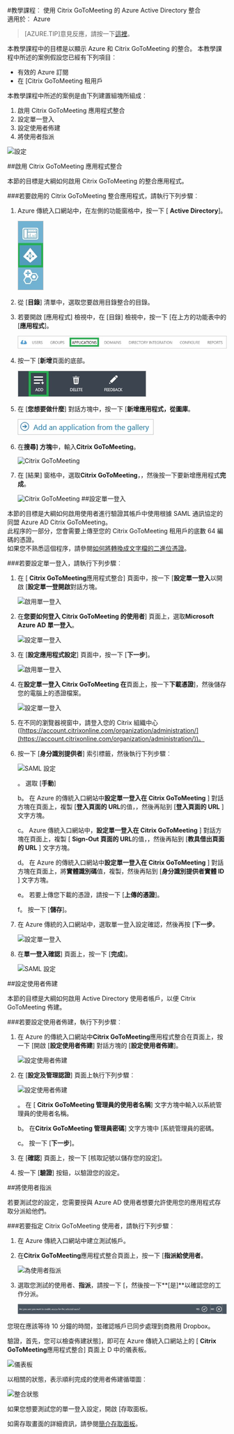<properties 
    pageTitle="教學課程︰ Azure Active Directory 整合 Citrix GoToMeeting |Microsoft Azure" 
    description="瞭解如何使用 Azure Active Directory 中的 Citrix GoToMeeting，若要啟用單一登入，自動化佈建和更多 ！。" 
    services="active-directory" 
    authors="jeevansd"  
    documentationCenter="na" 
    manager="femila"/>

<tags 
    ms.service="active-directory" 
    ms.devlang="na" 
    ms.topic="article" 
    ms.tgt_pltfrm="na" 
    ms.workload="identity" 
    ms.date="08/16/2016" 
    ms.author="jeedes" />

#<a name="tutorial-azure-active-directory-integration-with-citrix-gotomeeting"></a>教學課程︰ 使用 Citrix GoToMeeting 的 Azure Active Directory 整合  
適用於︰ Azure

>[AZURE.TIP]意見反應，請按一下[這裡](http://go.microsoft.com/fwlink/?LinkId=522412)。

本教學課程中的目標是以顯示 Azure 和 Citrix GoToMeeting 的整合。 本教學課程中所述的案例假設您已經有下列項目︰

-   有效的 Azure 訂閱
-   在 [Citrix GoToMeeting 租用戶

本教學課程中所述的案例是由下列建置組塊所組成︰

1.  啟用 Citrix GoToMeeting 應用程式整合
2.  設定單一登入
3.  設定使用者佈建
4.  將使用者指派

![設定](./media/active-directory-saas-citrix-gotomeeting-tutorial/IC768996.png "設定")



##<a name="enabling-the-application-integration-for-citrix-gotomeeting"></a>啟用 Citrix GoToMeeting 應用程式整合

本節的目標是大綱如何啟用 Citrix GoToMeeting 的整合應用程式。

###<a name="to-enable-the-application-integration-for-citrix-gotomeeting-perform-the-following-steps"></a>若要啟用的 Citrix GoToMeeting 整合應用程式，請執行下列步驟︰

1.  Azure 傳統入口網站中，在左側的功能窗格中，按一下 [ **Active Directory**]。

    ![Active Directory](./media/active-directory-saas-citrix-gotomeeting-tutorial/IC700993.png "Active Directory")

2.  從 [**目錄**] 清單中，選取您要啟用目錄整合的目錄。

3.  若要開啟 [應用程式] 檢視中，在 [目錄] 檢視中，按一下 [在上方的功能表中的 [**應用程式**]。

    ![應用程式](./media/active-directory-saas-citrix-gotomeeting-tutorial/IC700994.png "應用程式")

4.  按一下 [**新增**頁面的底部。

    ![新增應用程式](./media/active-directory-saas-citrix-gotomeeting-tutorial/IC749321.png "新增應用程式")

5.  在 [**您想要做什麼**] 對話方塊中，按一下 [**新增應用程式，從圖庫**。

    ![新增應用程式，從圖庫](./media/active-directory-saas-citrix-gotomeeting-tutorial/IC749322.png "新增應用程式，從圖庫")

6.  在**搜尋] 方塊**中，輸入**Citrix GoToMeeting**。

    ![Citrix GoToMeeting](./media/active-directory-saas-citrix-gotomeeting-tutorial/IC701006.png "Citrix GoToMeeting")

7.  在 [結果] 窗格中，選取**Citrix GoToMeeting**，，然後按一下要新增應用程式**完成**。

    ![Citrix GoToMeeting](./media/active-directory-saas-citrix-gotomeeting-tutorial/IC701012.png "Citrix GoToMeeting")
##<a name="configuring-single-sign-on"></a>設定單一登入

本節的目標是大綱如何啟用使用者進行驗證其帳戶中使用根據 SAML 通訊協定的同盟 Azure AD Citrix GoToMeeting。  
此程序的一部分，您會需要上傳至您的 Citrix GoToMeeting 租用戶的底數 64 編碼的憑證。  
如果您不熟悉這個程序，請參閱[如何將轉換成文字檔的二進位憑證](http://youtu.be/PlgrzUZ-Y1o)。

###<a name="to-configure-single-sign-on-perform-the-following-steps"></a>若要設定單一登入，請執行下列步驟︰

1.  在 [ **Citrix GoToMeeting**應用程式整合] 頁面中，按一下 [**設定單一登入**以開啟 [**設定單一登開啟**對話方塊。

    ![啟用單一登入](./media/active-directory-saas-citrix-gotomeeting-tutorial/IC768997.png "啟用單一登入")

2.  在**您要如何登入 Citrix GoToMeeting 的使用者**] 頁面上，選取**Microsoft Azure AD 單一登入**。

    ![設定單一登入](./media/active-directory-saas-citrix-gotomeeting-tutorial/IC768998.png "設定單一登入")


3. 在 [**設定應用程式設定**] 頁面中，按一下 [**下一步**]。 

    ![啟用單一登入](./media/active-directory-saas-citrix-gotomeeting-tutorial/IC7689981.png "啟用單一登入")

4.  在**設定單一登入 Citrix GoToMeeting 在**頁面上，按一下**下載憑證**]，然後儲存您的電腦上的憑證檔案。

    ![設定單一登入](./media/active-directory-saas-citrix-gotomeeting-tutorial/IC768999.png "設定單一登入")

5.  在不同的瀏覽器視窗中，請登入您的 Citrix 組織中心 ([https://account.citrixonline.com/organization/administration/](https://account.citrixonline.com/organization/administration/))。

6. 按一下 [**身分識別提供者**] 索引標籤，然後執行下列步驟︰  

    ![SAML 設定](./media/active-directory-saas-citrix-gotomeeting-tutorial/IC6892321.png "SAML 設定")

    。 選取 [**手動**]

    
    b。 在 Azure 的傳統入口網站中**設定單一登入在 Citrix GoToMeeting** ] 對話方塊在頁面上，複製 [**登入頁面的 URL**的值，，然後再貼到 [**登入頁面的 URL** ] 文字方塊。 

    
    c。 Azure 傳統入口網站中，**設定單一登入在 Citrix GoToMeeting** ] 對話方塊在頁面上，複製 [ **Sign-Out 頁面的 URL**的值，，然後再貼到 [**教具借出頁面的 URL** ] 文字方塊。

    
    d。 在 Azure 的傳統入口網站中**設定單一登入在 Citrix GoToMeeting** ] 對話方塊在頁面上，將**實體識別碼**值，複製，然後再貼到 [**身分識別提供者實體 ID** ] 文字方塊。

   
    e。 若要上傳您下載的憑證，請按一下 [**上傳的憑證**]。

    
    f。 按一下 [**儲存**]。

6.  在 Azure 傳統的入口網站中，選取單一登入設定確認，然後再按 [**下一步**。

    ![設定單一登入](./media/active-directory-saas-citrix-gotomeeting-tutorial/IC769000.png "設定單一登入")


7. 在**單一登入確認**] 頁面上，按一下 [**完成**]。

    ![SAML 設定](./media/active-directory-saas-citrix-gotomeeting-tutorial/IC7689982.png "SAML 設定")





##<a name="configuring-user-provisioning"></a>設定使用者佈建

本節的目標是大綱如何啟用 Active Directory 使用者帳戶，以便 Citrix GoToMeeting 佈建。

###<a name="to-configure-user-provisioning-perform-the-following-steps"></a>若要設定使用者佈建，執行下列步驟︰

1.  在 Azure 的傳統入口網站中**Citrix GoToMeeting**應用程式整合在頁面上，按一下 [開啟 [**設定使用者佈建**] 對話方塊的 [**設定使用者佈建**]。

    ![設定使用者佈建](./media/active-directory-saas-citrix-gotomeeting-tutorial/IC769001.png "設定使用者佈建")

2.  在 [**設定及管理認證**] 頁面上執行下列步驟︰

    ![設定使用者佈建](./media/active-directory-saas-citrix-gotomeeting-tutorial/IC769002.png "設定使用者佈建")

    。 在 [ **Citrix GoToMeeting 管理員的使用者名稱**] 文字方塊中輸入以系統管理員的使用者名稱。

    
    b。 在**Citrix GoToMeeting 管理員密碼**] 文字方塊中 [系統管理員的密碼。

    
    c。 按一下 [**下一步**]。

3.  在 [**確認**] 頁面上，按一下 [核取記號以儲存您的設定]。

4.  按一下 [**驗證**] 按鈕，以驗證您的設定。


##<a name="assigning-users"></a>將使用者指派

若要測試您的設定，您需要授與 Azure AD 使用者想要允許使用您的應用程式存取分派給他們。

###<a name="to-assign-users-to-citrix-gotomeeting-perform-the-following-steps"></a>若要指定 Citrix GoToMeeting 使用者，請執行下列步驟︰

1.  在 Azure 傳統入口網站中建立測試帳戶。

2.  在**Citrix GoToMeeting**應用程式整合頁面上，按一下 [**指派給使用者**。

    ![為使用者指派](./media/active-directory-saas-citrix-gotomeeting-tutorial/IC769003.png "為使用者指派")

3.  選取您測試的使用者、**指派**，請按一下 [，然後按一下**[是]**以確認您的工作分派。

    ![[是]](./media/active-directory-saas-citrix-gotomeeting-tutorial/IC767830.png "[是]")

您現在應該等待 10 分鐘的時間，並確認帳戶已同步處理到商務用 Dropbox。

驗證，首先，您可以檢查佈建狀態]，即可在 Azure 傳統入口網站上的 [ **Citrix GoToMeeting**應用程式整合] 頁面上 D 中的儀表板。

![儀表板](./media/active-directory-saas-citrix-gotomeeting-tutorial/IC769004.png "儀表板")

以相關的狀態，表示順利完成的使用者佈建循環圖︰

![整合狀態](./media/active-directory-saas-citrix-gotomeeting-tutorial/IC769005.png "整合狀態")

如果您想要測試您的單一登入設定，開啟 [存取面板。

如需存取畫面的詳細資訊，請參閱[簡介存取面板](https://msdn.microsoft.com/library/dn308586)。
